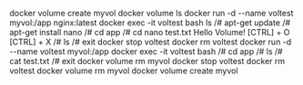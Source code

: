 docker volume create myvol
docker volume ls
docker run -d --name voltest myvol:/app nginx:latest
docker exec -it voltest bash
ls
/# apt-get update
/# apt-get install nano
/# cd app
/# cd nano test.txt
Hello Volume!
[CTRL] + O
[CTRL] + X
/# ls
/# exit
docker stop voltest
docker rm voltest
docker run -d --name voltest myvol:/app 
docker exec -it voltest bash
/# cd app
/# ls
/# cat test.txt
/# exit
docker volume rm myvol
docker stop voltest
docker rm voltest
docker volume rm myvol
docker volume create myvol


